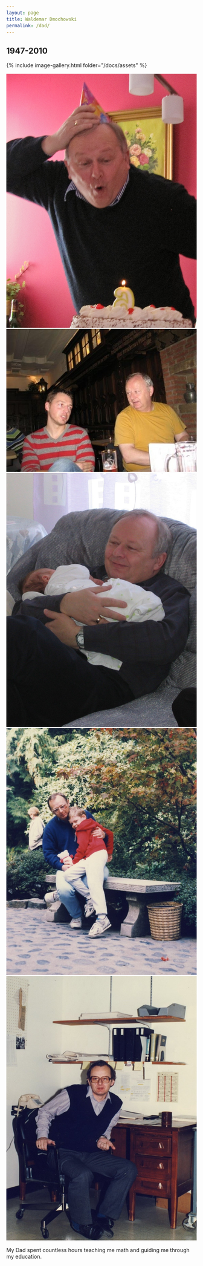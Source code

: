 ```yaml
---
layout: page
title: Waldemar Dmochowski
permalink: /dad/
---
```


## 1947-2010

{% include image-gallery.html folder="/docs/assets" %}

![A picture of my loving father](/docs/assets/waldemar-dmochowski-ottawa-on-photos27.jpeg)
![Another picture of my loving](/docs/assets/waldemar-dmochowski-ottawa-on-photos26.jpeg)
![Another picture of my loving father](/docs/assets/waldemar-dmochowski-ottawa-on-photos25.jpeg)
![Another picture of my loving father](/docs/assets/waldemar-dmochowski-ottawa-on-photos8.jpeg)
![Another picture of my loving father](/docs/assets/waldemar-dmochowski-ottawa-on-photos7.jpeg)

My Dad spent countless hours teaching me math and guiding me through my education.